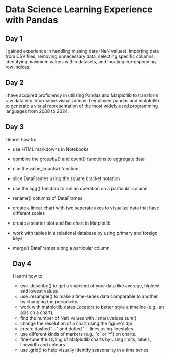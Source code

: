 # Data Science Learning Experience with Pandas
## Day 1
I gained experience in handling missing data (NaN values), importing data from CSV files, removing unnecessary data, selecting specific columns, identifying maximum values within datasets, and locating corresponding row indices.

## Day 2
I have acquired proficiency in utilizing Pandas and Matplotlib to transform raw data into informative visualizations. I employed pandas and matplotlib to generate a visual representation of the most widely used programming languages from 2008 to 2024.

## Day 3
I learnt how to:
- use HTML markdowns in Notebooks
- combine the groupby() and count() functions to aggregate data
- use the value_counts() function
- slice DataFrames using the square bracket notation
- use the agg() function to run an operation on a particular column
- rename() columns of DataFrames
- create a linear chart with two seperate axes to visualize data that have different scales
- create a scatter plot and Bar chart in Matplotlib
- work with tables in a relational database by using primary and foreign keys
- merge() DataFrames along a particular column

  ## Day 4
  I learnt how to:
  - use .describe() to get a snapshot of your data like average, highest and lowest values
  - use .resample() to make a time-series data comparable to another by changing the periodicity.
  - work with matplotlib.dates Locators to better style a timeline (e.g., an axis on a chart).
  - find the number of NaN values with .isna().values.sum()
  - change the resolution of a chart using the figure's dpi
  -  create dashed '--' and dotted '-.' lines using linestyles
  -  use different kinds of markers (e.g., 'o' or '^') on charts.
  -  fine-tune the styling of Matplotlib charts by using limits, labels, linewidth and colours
  -  use .grid() to help visually identify seasonality in a time series.






















